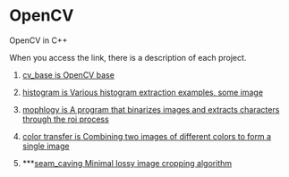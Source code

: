 # OpenCV
OpenCV in C++

When you access the link, there is a description of each project.

1. [cv_base is OpenCV base](https://github.com/HRDI0/OpenCV/tree/main/cv_base)
    
2. [histogram is Various histogram extraction examples, some image](https://github.com/HRDI0/OpenCV/tree/main/histogram)

3. [mophlogy is A program that binarizes images and extracts characters through the roi process](https://github.com/HRDI0/OpenCV/tree/main/mophology)

4. [color transfer is Combining two images of different colors to form a single image ](https://github.com/HRDI0/OpenCV/tree/main/color_transfer)

5. ***[seam_caving Minimal lossy image cropping algorithm](https://github.com/HRDI0/OpenCV/tree/main/seam_caving)
